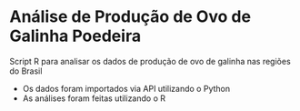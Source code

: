 # Análise de Produção de Ovo de Galinha Poedeira

Script R para analisar os dados de produção de ovo de galinha nas regiões do Brasil

- Os dados foram importados via API utilizando o Python
- As análises foram feitas utilizando o R

